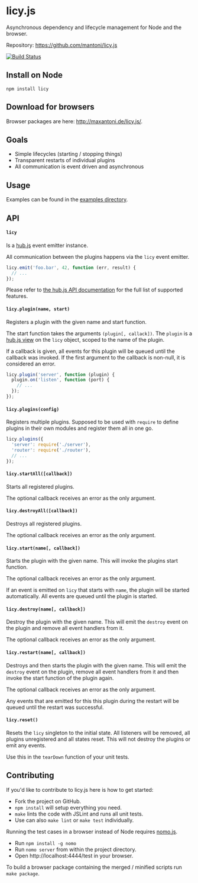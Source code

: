 # licy.js

Asynchronous dependency and lifecycle management for Node and the browser.

Repository: https://github.com/mantoni/licy.js

[![Build Status](https://secure.travis-ci.org/mantoni/licy.js.png?branch=master)](http://travis-ci.org/mantoni/licy.js)

## Install on Node

```
npm install licy
```

## Download for browsers

Browser packages are here: http://maxantoni.de/licy.js/.

## Goals

- Simple lifecycles (starting / stopping things)
- Transparent restarts of individual plugins
- All communication is event driven and asynchronous

## Usage

Examples can be found in the [examples directory](https://github.com/mantoni/licy.js/tree/master/examples).


## API

#### `licy`
Is a [hub.js](http://github.com/mantoni/hub.js) event emitter instance.

All communication between the plugins happens via the `licy` event emitter.

```js
licy.emit('foo.bar', 42, function (err, result) {
  // ...
});
```

Please refer to [the hub.js API documentation](https://github.com/mantoni/hub.js/wiki/Hub-API) for the full list of supported features.

#### `licy.plugin(name, start)`
Registers a plugin with the given name and start function.

The start function takes the arguments `(plugin[, callack])`. The `plugin` is a [hub.js view](https://github.com/mantoni/hub.js/wiki/Views) on the `licy` object, scoped to the name of the plugin.

If a callback is given, all events for this plugin will be queued until the callback was invoked. If the first argument to the callback is non-null, it is considered an error.

```js
licy.plugin('server', function (plugin) {
  plugin.on('listen', function (port) {
    // ...
  });
});
```

#### `licy.plugins(config)`
Registers multiple plugins. Supposed to be used with `require` to define plugins in their own modules and register them all in one go.

```js
licy.plugins({
  'server': require('./server'),
  'router': require('./router'),
  // ...
});
```

#### `licy.startAll([callback])`
Starts all registered plugins.

The optional callback receives an error as the only argument.

#### `licy.destroyAll([callback])`
Destroys all registered plugins.

The optional callback receives an error as the only argument.

#### `licy.start(name[, callback])`
Starts the plugin with the given name. This will invoke the plugins start function.

The optional callback receives an error as the only argument.

If an event is emitted on `licy` that starts with `name`, the plugin will be started automatically. All events are queued until the plugin is started.

#### `licy.destroy(name[, callback])`
Destroy the plugin with the given name. This will emit the `destroy` event on the plugin and remove all event handlers from it.

The optional callback receives an error as the only argument.

#### `licy.restart(name[, callback])`
Destroys and then starts the plugin with the given name. This will emit the `destroy` event on the plugin, remove all event handlers from it and then invoke the start function of the plugin again.

The optional callback receives an error as the only argument.

Any events that are emitted for this this plugin during the restart will be queued until the restart was successful.

#### `licy.reset()`
Resets the `licy` singleton to the initial state. All listeners will be removed, all plugins unregistered and all states reset. This will not destroy the plugins or emit any events.

Use this in the `tearDown` function of your unit tests.


## Contributing

If you'd like to contribute to licy.js here is how to get started:

 - Fork the project on GitHub.
 - `npm install` will setup everything you need.
 - `make` lints the code with JSLint and runs all unit tests.
 - Use can also `make lint` or `make test` individually.

Running the test cases in a browser instead of Node requires [nomo.js](https://github.com/mantoni/nomo.js).

 - Run `npm install -g nomo`
 - Run `nomo server` from within the project directory.
 - Open http://localhost:4444/test in your browser.

To build a browser package containing the merged / minified scripts run `make package`.
